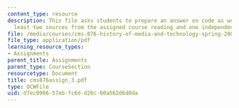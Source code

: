 ```yaml
---
content_type: resource
description: This file asks students to prepare an answer on code as weapon by at
  least two sources from the assigned course reading and one independent source.
file: /media/courses/cms-876-history-of-media-and-technology-spring-2005/d7ec098657ebfc6dd26c60a562d6d0da_cms876assign_3.pdf
file_type: application/pdf
learning_resource_types:
- Assignments
parent_title: Assignments
parent_type: CourseSection
resourcetype: Document
title: cms876assign_3.pdf
type: OCWFile
uid: d7ec0986-57eb-fc6d-d26c-60a562d6d0da
---
```

